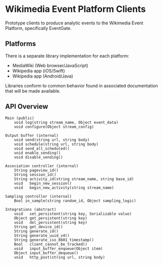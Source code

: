 # Wikimedia Event Platform Clients

Prototype clients to produce analytic events to the Wikimedia Event Platform,
specifically EventGate. 

## Platforms

There is a separate library implementation for each platform:

- MediaWiki (Web browser/JavaScript)
- Wikipedia app (iOS/Swift)
- Wikipedia app (Android/Java)

Libraries conform to common behavior found in associated documentation that
will be made available.

## API Overview

```
Main (public)
    void log(string stream_name, Object event_data)
    void configure(Object stream_config)

Output buffer (internal)
    void send(string url, string body)
    void schedule(string url, string body)
    void send_all_scheduled()
    void enable_sending()
    void disable_sending()

Association controller (internal)
    String pageview_id()
    String session_id()
    String activity_id(string stream_name, string base_id)
    void   begin_new_session()
    void   begin_new_activity(string stream_name)

Sampling controller (internal)
    Bool in_sample(string random_id, Object sampling_logic)

Integrations (abstract)
    void   set_persistent(string key, Serializable value)
    Object get_persistent(string key)
    void   del_persistent(string key)
    String get_device_id()
    String generate_id()
    String generate_uuid_v4()
    String generate_iso_8601_timestamp()
    Bool   client_cannot_be_tracked()
    void   input_buffer_enqueue(Object item)
    Object input_buffer_dequeue()
    void   http_post(string url, string body)
```
